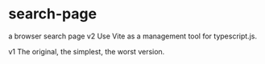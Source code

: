# search-page
a browser search page
v2
Use Vite as a management tool for typescript.js.

v1
The original, the simplest, the worst version.

